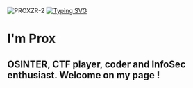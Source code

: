 
![PROXZR-2](https://github.com/proxzr/proxzr/assets/152530696/67e9e60b-0ac8-4842-bf4c-38493bd8a29e)
[![Typing SVG](https://readme-typing-svg.demolab.com?font=Fira+Code&weight=200&duration=1000&pause=1000&color=00DA1B&background=000000&center=true&vCenter=true&random=false&width=435&lines=%24+whoami;Prox;OSINT+addict)](https://git.io/typing-svg)

# I'm Prox
## OSINTER, CTF player, coder and InfoSec enthusiast. Welcome on my page !



